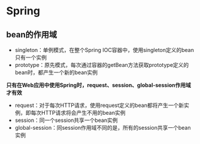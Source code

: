 # Spring

## bean的作用域

- singleton：单例模式，在整个Spring IOC容器中，使用singleton定义的bean只有一个实例
- prototype：原先模式，每次通过容器的getBean方法获取prototype定义的bean时，都产生一个新的bean实例

**只有在Web应用中使用Spring时，request、session、global-session作用域才有效**

- request：对于每次HTTP请求，使用request定义的bean都将产生一个新实例，即每次HTTP请求将会产生不用的bean实例
- session：同一个session共享一个bean实例
- global-session：同session作用域不同的是，所有的session共享一个bean实例


